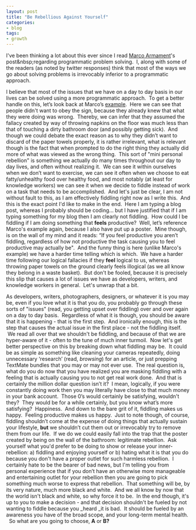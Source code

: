```yaml
---
layout: post
title: "Be Rebellious Against Yourself"
categories:
- blog
tags:
- growth
---
```


I've been thinking a lot about this ever since I read&nbsp;[Marco Armament](http://www.marco.org/about "http://www.marco.org/about")'s post&nbsp;regarding programmatic problem solving. &nbsp;I, along with some of the readers (as noted by twitter responses) think that most of the ways we go about solving problems is irrevocably inferior to a programmatic approach. &nbsp;

I believe that most of the issues that we have on a day to day basis in our lives can be solved using a more programmatic approach.&nbsp; To get a better handle on this, let’s look back at Marco’s [example](http://www.marco.org/2012/02/25/right-vs-pragmatic).&nbsp; Here we can see that people didn't&nbsp;want to obey the sign, because they already knew that what they were doing was wrong.&nbsp; Thereby, we can infer that they assumed the fallacy created by way of throwing napkins on the floor was much less than that of touching a dirty bathroom door (and possibly getting sick). &nbsp;And though we could debate the exact reason as to why they didn’t want to discard of the paper towels properly, it is rather irrelevant, what is relevant though is the fact that when prompted to do the right thing they actually did more of what was viewed as the wrong thing.&nbsp; This sort of "mini personal rebellion" is something we actually do many times throughout our day to day lives, and often without realizing it.&nbsp; We can see it within ourselves when we don’t want to exercise, we can see it often when we choose to eat fatty/unhealthy food over healthy food, and most&nbsp;notably (at least for knowledge workers)&nbsp;we can see it when we decide to fiddle instead of work on a task that needs to be accomplished. &nbsp;And let's just be clear, I am not without fault to this, as I am effectively fiddling right now as I write this. &nbsp;And this is the exact point I'd like to make in the end. &nbsp;Here I am typing a blog post, whereas I probably should be coding... but I have justified that if I am typing something for my blog then I am clearly not fiddling. &nbsp;How could I be fiddling if I am doing something that **feels**&nbsp;productive?&nbsp; Well, let’s reference Marco's example again, because I also have put up a poster. &nbsp;Mine though, is on the wall of my mind and it reads: “If you feel productive you aren’t fiddling, regardless of how not productive the task causing you to feel productive may actually be". &nbsp;And the funny thing is here (unlike Marco's example) we have a harder time telling which is which.&nbsp; We have a harder time following our logical fallacies if they **feel** logical to us, whereas throwing paper towels on the ground clearly feels&nbsp;illogical (as we all know they belong in a waste basket). &nbsp;But don't be fooled, because it is&nbsp;precisely this&nbsp;slip that causes a lot of issues we have as developers, writers, and knowledge workers in general. &nbsp;Let's unwrap that a bit.

As developers, writers, photographers, designers, or whatever it is you may be, even if you love what it is that you do, you probably go through these sorts of "issues" (read, you getting upset over fiddling) over and over again on a day to day basis.&nbsp; Regardless of what it is though, you should be aware that it is happening - that is the first step. &nbsp;And ironically enough, this is the step that causes the actual issue in the first place - not the fiddling itself. &nbsp;We read all over that we shouldn't be fiddling, and because of that we are hyper-aware of it - often to the tune of much inner turmoil. &nbsp;Now let's get better perspective on this by breaking down what fiddling may be. &nbsp;It could be as simple as something like cleaning your cameras repeatedly, doing unnecessary ‘research’ (read, *browsing*) for an article, or just prepping TextMate bundles that you may or may not ever use.&nbsp; The real question is, what do you do now that you have realized you are masking fiddling with a feeling that is actually causing you to not get real work done.&nbsp; And that is certainly the million dollar question isn’t it?&nbsp; I mean, logically, if you were constantly doing work then you may literally have close to that much money in your bank account.&nbsp; Those 0’s would certainly be satisfying, wouldn't they? &nbsp;They would be for a while certainly, but you know what’s more satisfying? &nbsp;Happiness. &nbsp;And down to the bare grit of it, fiddling makes us happy.&nbsp; Feeling productive makes us happy. &nbsp;Just to note though, of course, fiddling shouldn’t come at the expense of doing things that actually sustain your lifestyle, **but** we shouldn’t cut them out or irrevocably try to remove them from our life.&nbsp; If we do we could easily fall into the trap that the poster created by being on the wall of the bathroom:&nbsp;legitimate&nbsp;rebellion. &nbsp;Ask yourself what you'd prefer to be doing to show or release your inner-rebellion: a) fiddling and enjoying yourself or b) hating what it is that you do because you don't have a proper outlet for such harmless rebellion. &nbsp;I certainly hate to be the bearer of bad news, but I'm telling you from personal experience that if you don’t have an otherwise more manageable and entertaining outlet for your rebellion then you are going to pick something much worse to express that rebellion. &nbsp;That something will be, by its very nature, much more black and white. &nbsp;And we all know by now that the world isn't black and white, so why force it to be. &nbsp;In the end though, it's up to you to make a decision - and that decision shouldn't be fueled by not wanting to fiddle because you _heard _it is bad. &nbsp;It should be fueled by an awareness you have of the broad scope, and your long-term mental health. &nbsp;&nbsp;So what are you going to choose, **A**&nbsp;or **B?**
